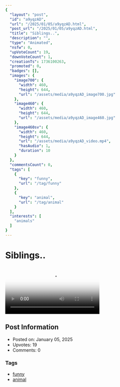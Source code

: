 ```yaml
---
{
  "layout": "post",
  "id": "a9yqzAD",
  "url": "/2025/01/05/a9yqzAD.html",
  "post_url": "/2025/01/05/a9yqzAD.html",
  "title": "Siblings..",
  "description": "",
  "type": "Animated",
  "nsfw": 0,
  "upVoteCount": 19,
  "downVoteCount": 1,
  "creationTs": 1736100263,
  "promoted": 0,
  "badges": [],
  "images": {
    "image700": {
      "width": 460,
      "height": 644,
      "url": "/assets/media/a9yqzAD_image700.jpg"
    },
    "image460": {
      "width": 460,
      "height": 644,
      "url": "/assets/media/a9yqzAD_image460.jpg"
    },
    "image460sv": {
      "width": 460,
      "height": 644,
      "url": "/assets/media/a9yqzAD_video.mp4",
      "hasAudio": 1,
      "duration": 10
    }
  },
  "commentsCount": 0,
  "tags": [
    {
      "key": "funny",
      "url": "/tag/funny"
    },
    {
      "key": "animal",
      "url": "/tag/animal"
    }
  ],
  "interests": [
    "animals"
  ]
}
---
```


# Siblings..

<video controls playsinline loop poster="/assets/media/a9yqzAD_image460.jpg">
  <source src="/assets/media/a9yqzAD_video.mp4" type="video/mp4">
  Your browser does not support the video tag.
</video>

## Post Information

- Posted on: January 05, 2025
- Upvotes: 19
- Comments: 0

### Tags

- [funny](/tag/funny)
- [animal](/tag/animal)
